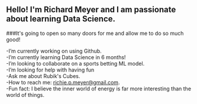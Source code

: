 ## Hello! I'm Richard Meyer and I am passionate about learning Data Science. 
###It's going to open so many doors for me and allow me to do so much good!

-I’m currently working on using Github.    
-I’m currently learning Data Science in 6 months!    
-I’m looking to collaborate on a sports betting ML model.     
-I’m looking for help with having fun    
-Ask me about Rubik's Cubes.    
-How to reach me: richie.p.meyer@gmail.com.    
-Fun fact: I believe the inner world of energy is far more interesting than the world of things.    



<!-- GitHub Stats -- >

<a href="https://github.com/richie-p-meyer">
  <img align="center" style="margin:0.5rem" src="https://github-readme-stats.vercel.app/api/top-langs/?username=richie-p-meyer&hide=html,css&title_color=ffffff&text_color=c9cacc&icon_color=4AB197&bg_color=1A2B34" />
</a>

<a href="https://github.com/richie-p-meyer">
  <img align="center" style="margin:0.5rem" src="https://github-readme-stats.vercel.app/api?username=richie-p-meyer&show_icons=true&line_height=27&count_private=true&title_color=ffffff&text_color=c9cacc&icon_color=4AB097&bg_color=1A2B34" alt="Richie's GitHub Stats" />
</a>
